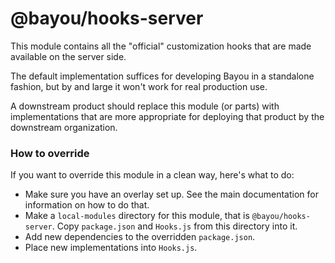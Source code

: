 @bayou/hooks-server
===================

This module contains all the "official" customization hooks that are made
available on the server side.

The default implementation suffices for developing Bayou in a standalone
fashion, but by and large it won't work for real production use.

A downstream product should replace this module (or parts) with implementations
that are more appropriate for deploying that product by the downstream
organization.

### How to override

If you want to override this module in a clean way, here's what to do:

* Make sure you have an overlay set up. See the main documentation for
  information on how to do that.
* Make a `local-modules` directory for this module, that is
  `@bayou/hooks-server`. Copy `package.json` and `Hooks.js` from this directory
  into it.
* Add new dependencies to the overridden `package.json`.
* Place new implementations into `Hooks.js`.
